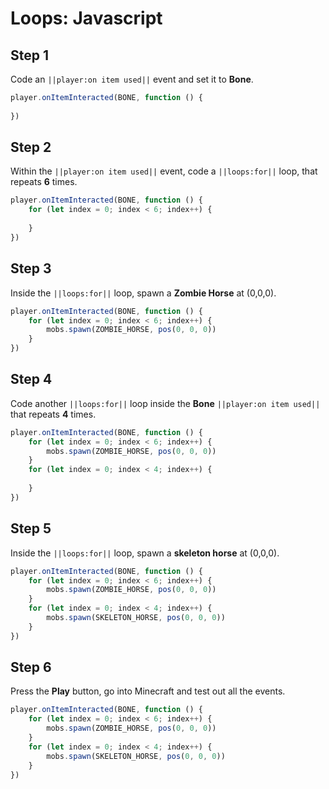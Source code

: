 # Loops: Javascript

## Step 1
Code an ``||player:on item used||`` event and set it to  **Bone**.

```javascript
player.onItemInteracted(BONE, function () { 
 
}) 
```

## Step 2
Within the ``||player:on item used||`` event, code a ``||loops:for||`` loop, that repeats **6** times.

```javascript
player.onItemInteracted(BONE, function () { 
    for (let index = 0; index < 6; index++) { 
      
    } 
}) 
```

## Step 3
Inside the ``||loops:for||`` loop, spawn a **Zombie Horse** at (0,0,0).

```javascript
player.onItemInteracted(BONE, function () {
    for (let index = 0; index < 6; index++) {
        mobs.spawn(ZOMBIE_HORSE, pos(0, 0, 0))
    }
})
```

## Step 4
Code another ``||loops:for||`` loop inside the **Bone** ``||player:on item used||`` that repeats **4** times.

```javascript
player.onItemInteracted(BONE, function () { 
    for (let index = 0; index < 6; index++) { 
        mobs.spawn(ZOMBIE_HORSE, pos(0, 0, 0)) 
    } 
    for (let index = 0; index < 4; index++) { 
      
    } 
}) 
```

## Step 5
Inside the ``||loops:for||`` loop, spawn a **skeleton horse** at (0,0,0).  

```javascript
player.onItemInteracted(BONE, function () { 
    for (let index = 0; index < 6; index++) { 
        mobs.spawn(ZOMBIE_HORSE, pos(0, 0, 0)) 
    } 
    for (let index = 0; index < 4; index++) { 
        mobs.spawn(SKELETON_HORSE, pos(0, 0, 0)) 
    } 
}) 
```

## Step 6
Press the **Play** button, go into Minecraft and test out all the events.

```javascript
player.onItemInteracted(BONE, function () { 
    for (let index = 0; index < 6; index++) { 
        mobs.spawn(ZOMBIE_HORSE, pos(0, 0, 0)) 
    } 
    for (let index = 0; index < 4; index++) { 
        mobs.spawn(SKELETON_HORSE, pos(0, 0, 0)) 
    } 
}) 
```

